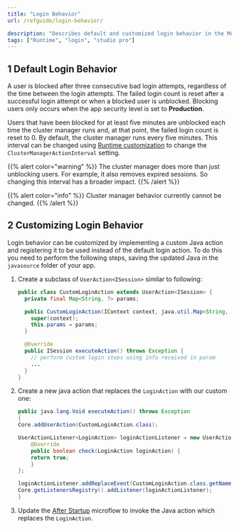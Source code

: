 ```yaml
---
title: "Login Behavior"
url: /refguide/login-behavior/

description: "Describes default and customized login behavior in the Mendix Runtime."
tags: ["Runtime", "login", "studio pro"]
---
```


## 1 Default Login Behavior

A user is blocked after three consecutive bad login attempts, regardless of the time between the login attempts. The failed login count is reset after a successful login attempt or when a blocked user is unblocked. Blocking users only occurs when the app security level is set to **Production**.

Users that have been blocked for at least five minutes are unblocked each time the cluster manager runs and, at that point, the failed login count is reset to 0. By default, the cluster manager runs every five minutes. This interval can be changed using  [Runtime customization](/refguide/custom-settings/) to change the `ClusterManagerActionInterval` setting.

{{% alert color="warning" %}}
The cluster manager does more than just unblocking users. For example, it also removes expired sessions. So changing this interval has a broader impact.
{{% /alert %}}

{{% alert color="info" %}}
Cluster manager behavior currently cannot be changed.
{{% /alert %}}

## 2 Customizing Login Behavior

Login behavior can be customized by implementing a custom Java action and registering it to be used instead of the default login action. To do this you need to perform the following steps, saving the updated Java in the `javasource` folder of your app.

1. Create a subclass of `UserAction<ISession>` similar to following:

    ```Java {linenos=false}
    public class CustomLoginAction extends UserAction<ISession> {
      private final Map<String, ?> params;

      public CustomLoginAction(IContext context, java.util.Map<String, ? extends Object> params) {
        super(context);
        this.params = params;
      }

      @Override
      public ISession executeAction() throws Exception {
        // perform custom login steps using info received in param
        ...
      }
    }
    ```

1. Create a new java action that replaces the `LoginAction` with our custom one:

    ```Java {linenos=false}
    public java.lang.Void executeAction() throws Exception
    {
    Core.addUserAction(CustomLoginAction.class);
    
    UserActionListener<LoginAction> loginActionListener = new UserActionListener<>(LoginAction.class) {
        @Override
        public boolean check(LoginAction loginAction) {
        return true;
        }
    };
    
    loginActionListener.addReplaceEvent(CustomLoginAction.class.getName());
    Core.getListenersRegistry().addListener(loginActionListener);
    }
    ```

1. Update the [After Startup](/refguide/app-settings/#after-startup) microflow to invoke the Java action which replaces the `LoginAction`.
